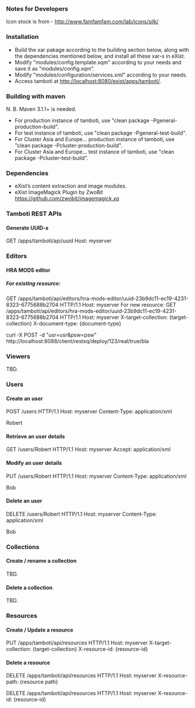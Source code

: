 ### Notes for Developers 

Icon stock is from - http://www.famfamfam.com/lab/icons/silk/


### Installation

* Build the xar pakage according to the building section below, along with the dependencies mentioned below, and install all these xar-s in eXist.
* Modify "modules/config.template.xqm" according to your needs and save it as "modules/config.xqm".
* Modify "modules/configuration/services.xml" according to your needs. 
* Access tamboti at <http://localhost:8080/exist/apps/tamboti/>.


### Building with maven
N. B.  Maven 3.1.1+ is needed.
  
* For production instance of tamboti, use "clean package -Pgeneral-production-build".
* For test instance of tamboti, use "clean package -Pgeneral-test-build".
* For Cluster Asia and Europe... production instance of tamboti, use "clean package -Pcluster-production-build".  
* For Cluster Asia and Europe... test instance of tamboti, use "clean package -Pcluster-test-build".

### Dependencies
* eXist’s content extraction and image modules.
* eXist ImageMagick Plugin by ZwoBit https://github.com/zwobit/imagemagick.xq

### Tamboti REST APIs

#### Generate UUID-s
GET /apps/tamboti/api/uuid
Host: myserver

### Editors
#### HRA MODS editor
##### For existing resource:
GET /apps/tamboti/api/editors/hra-mods-editor/uuid-23b9dc11-ec19-4231-8323-6775688b2704 HTTP/1.1
Host: myserver
For new resource:
GET /apps/tamboti/api/editors/hra-mods-editor/uuid-23b9dc11-ec19-4231-8323-6775688b2704 HTTP/1.1
Host: myserver
X-target-collection: {target-collection}
X-document-type: {document-type}

curl -X POST -d "usr=usr&psw=psw" http://localhost:8088/client/restxq/deploy/123/real/true/bla

### Viewers
TBD.

### Users
#### Create an user
POST /users HTTP/1.1
Host: myserver
Content-Type: application/xml
<?xml version="1.0"?>
<user>
  <name>Robert</name>
</user>

#### Retrieve an user details
GET /users/Robert HTTP/1.1
Host: myserver
Accept: application/xml

#### Modify an user details
PUT /users/Robert HTTP/1.1
Host: myserver
Content-Type: application/xml
<?xml version="1.0"?>
<user>
  <name>Bob</name>
</user>

#### Delete an user
DELETE /users/Robert HTTP/1.1
Host: myserver
Content-Type: application/xml
<?xml version="1.0"?>
<user>
  <name>Bob</name>
</user>

### Collections
#### Create / rename a collection
TBD.

#### Delete a collection
TBD.

### Resources
#### Create / Update a resource
PUT /apps/tamboti/api/resources HTTP/1.1
Host: myserver
X-target-collection: {target-collection}
X-resource-id: {resource-id}

#### Delete a resource
DELETE /apps/tamboti/api/resources HTTP/1.1
Host: myserver
X-resource-path: {resource path}

DELETE /apps/tamboti/api/resources HTTP/1.1
Host: myserver
X-resource-id: {resource-id}

